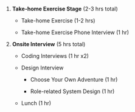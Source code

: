 
1. **Take-home Exercise Stage** (2-3 hrs total)

    - Take-home Exercise (1-2 hrs)

    - Take-home Exercise Phone Interview (1 hr)

2. **Onsite Interview** (5 hrs total)

    - Coding Interviews (1 hr x2)

    - Design Interview 

        - Choose Your Own Adventure (1 hr)

        - Role-related System Design (1 hr)

    - Lunch (1 hr)
